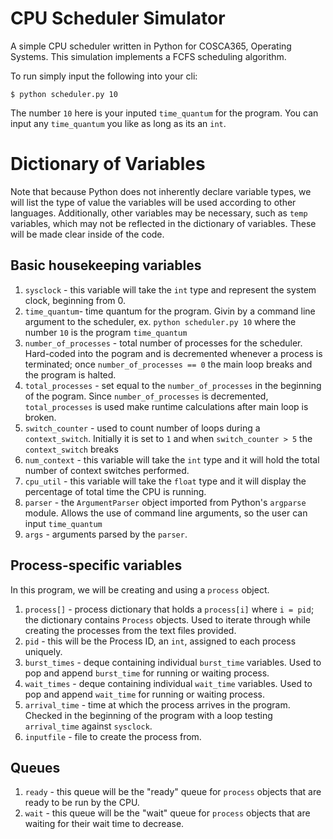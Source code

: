 # CPU Scheduler Simulator

A simple CPU scheduler written in Python for COSCA365, Operating Systems.  This simulation implements a FCFS scheduling algorithm.

To run simply input the following into your cli:
```
$ python scheduler.py 10
```
The number `10` here is your inputed `time_quantum` for the program.  You can input any `time_quantum` you like as long as its an `int`.

# Dictionary of Variables

Note that because Python does not inherently declare variable types, we will list the type of value the variables will be used according to other languages. Additionally, other variables may be necessary, such as `temp` variables, which may not be reflected in the dictionary of variables. These will be made clear inside of the code.

## Basic housekeeping variables
1. `sysclock` - this variable will take the `int` type and represent the system clock, beginning from 0.
2. `time_quantum`- time quantum for the program. Givin by a command line argument to the scheduler, ex. `python scheduler.py 10` where the number `10` is the program `time_quantum`
3. `number_of_processes` - total number of processes for the scheduler.  Hard-coded into the pogram and is decremented whenever a process is terminated; once `number_of_processes == 0` the main loop breaks and the program is halted.
4. `total_processes` - set equal to the `number_of_processes` in the beginning of the pogram.  Since `number_of_processes` is decremented, `total_processes` is used make runtime calculations after main loop is broken.
5. `switch_counter` - used to count number of loops during a `context_switch`. Initially it is set to `1` and when `switch_counter > 5` the `context_switch` breaks
6. `num_context` - this variable will take the `int` type and it will hold the total number of context switches performed.
7. `cpu_util` - this variable will take the `float` type and it will display the percentage of total time the CPU is running.
8. `parser` - the `ArgumentParser` object imported from Python's `argparse` module. Allows the use of command line arguments, so the user can input `time_quantum`
9. `args` - arguments parsed by the `parser`.
 
## Process-specific variables
In this program, we will be creating and using a `process` object.

1. `process[]` - process dictionary that holds a `process[i]` where `i = pid`; the dictionary contains `Process` objects. Used to iterate through while creating the processes from the text files provided.
2. `pid` - this will be the Process ID, an `int`, assigned to each process uniquely.
3. `burst_times` - deque containing individual `burst_time` variables. Used to pop and append `burst_time` for running or waiting process.
4. `wait_times` - deque containing individual `wait_time` variables. Used to pop and append `wait_time` for running or waiting process.
5. `arrival_time` - time at which the process arrives in the program.  Checked in the beginning of the program with a loop testing `arrival_time` against `sysclock`.
6. `inputfile` - file to create the process from.

## Queues

1. `ready` - this queue will be the "ready" queue for `process` objects that are ready to be run by the CPU.
2. `wait` - this queue will be the "wait" queue for `process` objects that are waiting for their wait time to decrease.
